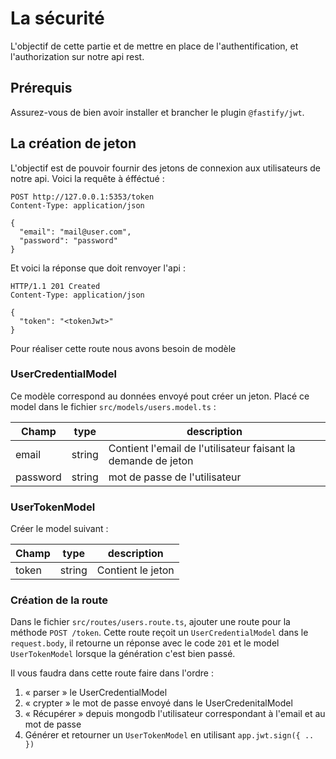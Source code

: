 # La sécurité

L'objectif de cette partie et de mettre en place de l'authentification, et l'authorization sur notre api rest.

## Prérequis

Assurez-vous de bien avoir installer et brancher le plugin `@fastify/jwt`.

## La création de jeton

L'objectif est de pouvoir fournir des jetons de connexion aux utilisateurs de notre api. Voici la requête à éfféctué :

```http
POST http://127.0.0.1:5353/token
Content-Type: application/json

{
  "email": "mail@user.com",
  "password": "password"
}
```

Et voici la réponse que doit renvoyer l'api :

```http
HTTP/1.1 201 Created
Content-Type: application/json

{
  "token": "<tokenJwt>"
}
```

Pour réaliser cette route nous avons besoin de modèle

### UserCredentialModel

Ce modèle correspond au données envoyé pout créer un jeton. Placé ce model dans le fichier `src/models/users.model.ts` :

| Champ    | type   | description                                                   |
| -------- | ------ | ------------------------------------------------------------- |
| email    | string | Contient l'email de l'utilisateur faisant la demande de jeton |
| password | string | mot de passe de l'utilisateur                                 |

### UserTokenModel

Créer le model suivant :

| Champ | type   | description       |
| ----- | ------ | ----------------- |
| token | string | Contient le jeton |

### Création de la route

Dans le fichier `src/routes/users.route.ts`, ajouter une route pour la méthode `POST /token`. Cette route reçoit un `UserCredentialModel` dans le `request.body`, il retourne un réponse avec le code `201` et le model `UserTokenModel` lorsque la génération c'est bien passé.

Il vous faudra dans cette route faire dans l'ordre :

1. « parser » le UserCredentialModel
2. « crypter » le mot de passe envoyé dans le UserCredenitalModel
3. « Récupérer » depuis mongodb l'utilisateur correspondant à l'email et au mot de passe
4. Générer et retourner un `UserTokenModel` en utilisant `app.jwt.sign({ .. })`
